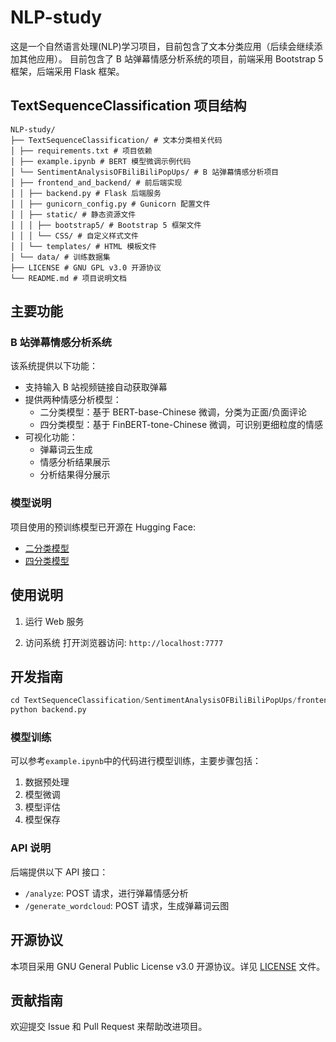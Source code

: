 # NLP-study

这是一个自然语言处理(NLP)学习项目，目前包含了文本分类应用（后续会继续添加其他应用）。
目前包含了 B 站弹幕情感分析系统的项目，前端采用 Bootstrap 5 框架，后端采用 Flask 框架。

## TextSequenceClassification 项目结构

```
NLP-study/
├── TextSequenceClassification/ # 文本分类相关代码
│ ├── requirements.txt # 项目依赖
│ ├── example.ipynb # BERT 模型微调示例代码
│ └── SentimentAnalysisOFBiliBiliPopUps/ # B 站弹幕情感分析项目
│ ├── frontend_and_backend/ # 前后端实现
│ │ ├── backend.py # Flask 后端服务
│ │ ├── gunicorn_config.py # Gunicorn 配置文件
│ │ ├── static/ # 静态资源文件
│ │ │ ├── bootstrap5/ # Bootstrap 5 框架文件
│ │ │ └── CSS/ # 自定义样式文件
│ │ └── templates/ # HTML 模板文件
│ └── data/ # 训练数据集
├── LICENSE # GNU GPL v3.0 开源协议
└── README.md # 项目说明文档
```

## 主要功能

### B 站弹幕情感分析系统

该系统提供以下功能：

- 支持输入 B 站视频链接自动获取弹幕
- 提供两种情感分析模型：
  - 二分类模型：基于 BERT-base-Chinese 微调，分类为正面/负面评论
  - 四分类模型：基于 FinBERT-tone-Chinese 微调，可识别更细粒度的情感
- 可视化功能：
  - 弹幕词云生成
  - 情感分析结果展示
  - 分析结果得分展示

### 模型说明

项目使用的预训练模型已开源在 Hugging Face:

- [二分类模型](https://huggingface.co/qinweijia/finbert-tone-chinese-finetuned-sentiment)
- [四分类模型](https://huggingface.co/qinweijia/distilbert-base-uncased-finetuned-cola)

## 使用说明

1. 运行 Web 服务

2. 访问系统
   打开浏览器访问: `http://localhost:7777`

## 开发指南

```python
cd TextSequenceClassification/SentimentAnalysisOFBiliBiliPopUps/frontend_and_backend
python backend.py
```

### 模型训练

可以参考`example.ipynb`中的代码进行模型训练，主要步骤包括：

1. 数据预处理
2. 模型微调
3. 模型评估
4. 模型保存

### API 说明

后端提供以下 API 接口：

- `/analyze`: POST 请求，进行弹幕情感分析
- `/generate_wordcloud`: POST 请求，生成弹幕词云图

## 开源协议

本项目采用 GNU General Public License v3.0 开源协议。详见 [LICENSE](LICENSE) 文件。

## 贡献指南

欢迎提交 Issue 和 Pull Request 来帮助改进项目。
